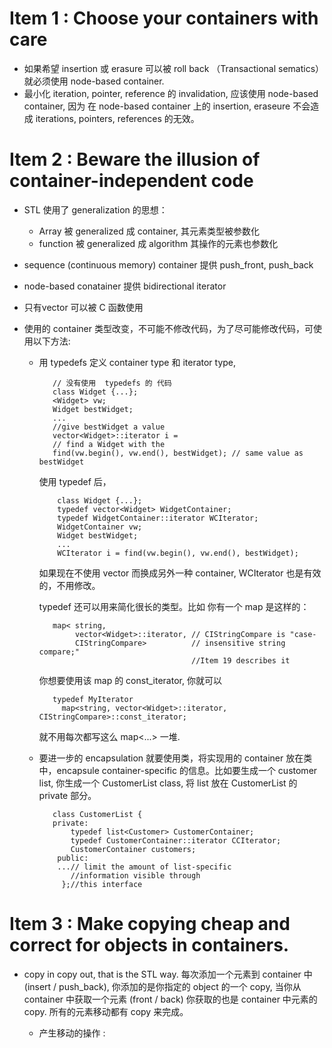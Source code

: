 # Item 1 : Choose your containers with care #

* 如果希望 insertion 或 erasure 可以被  roll back （Transactional sematics）就必须使用 node-based container.
* 最小化 iteration, pointer, reference 的 invalidation, 应该使用 node-based container, 因为 在 node-based container 上的 insertion, eraseure 不会造成 iterations, pointers, references 的无效。


# Item 2 : Beware the illusion of container-independent code #

* STL 使用了 generalization 的思想：

    * Array 被 generalized 成 container, 其元素类型被参数化
    * function 被 generalized 成 algorithm 其操作的元素也参数化

* sequence (continuous memory) container 提供 push_front, push_back
* node-based conatainer 提供 bidirectional iterator
* 只有vector 可以被 C 函数使用
* 使用的 container 类型改变，不可能不修改代码，为了尽可能修改代码，可使用以下方法:

    * 用 typedefs 定义 container type 和 iterator type, 
    
             // 没有使用  typedefs 的 代码
             class Widget {...};
             <Widget> vw;
             Widget bestWidget;
             ...
             //give bestWidget a value
             vector<Widget>::iterator i =
             // find a Widget with the
             find(vw.begin(), vw.end(), bestWidget); // same value as bestWidget
             
         使用 typedef 后， 
      
              class Widget {...};
              typedef vector<Widget> WidgetContainer;
              typedef WidgetContainer::iterator WCIterator;
              WidgetContainer vw;
              Widget bestWidget;
              ...
              WCIterator i = find(vw.begin(), vw.end(), bestWidget);
              
         如果现在不使用 vector 而换成另外一种 container, WCIterator 也是有效的，不用修改。
        
         typedef 还可以用来简化很长的类型。比如 你有一个 map 是这样的：
      
             map< string,
                  vector<Widget>::iterator, // CIStringCompare is "case-
                  CIStringCompare>          // insensitive string compare;"
                                            //Item 19 describes it
                                            
         你想要使用该 map 的 const_iterator, 你就可以
      
             typedef MyIterator 
               map<string, vector<Widget>::iterator, CIStringCompare>::const_iterator;
               
         就不用每次都写这么 map<...> 一堆.
         
     * 要进一步的 encapsulation 就要使用类，将实现用的 container 放在类中，encapsule container-specific 的信息。比如要生成一个 customer list, 你生成一个 CustomerList class, 将 list 放在 CustomerList 的 private 部分。
     
              class CustomerList {
              private:
                  typedef list<Customer> CustomerContainer;
                  typedef CustomerContainer::iterator CCIterator;
                  CustomerContainer customers;
               public:
               ...// limit the amount of list-specific
                  //information visible through
                };//this interface

# Item 3 : Make copying cheap and correct for objects in containers. #
* copy in copy out, that is the STL way. 每次添加一个元素到 container 中 (insert / push_back), 你添加的是你指定的 object 的一个 copy, 当你从 container 中获取一个元素 (front / back) 你获取的也是 container 中元素的 copy. 所有的元素移动都有 copy 来完成。

    * 产生移动的操作 :  

